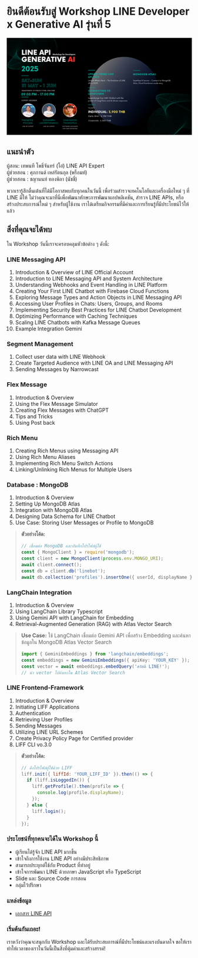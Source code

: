 # ยินดีต้อนรับสู่ Workshop LINE Developer x Generative AI รุ่นที่ 5

<p align="center" width="100%">
    <img src="../assets/00.welcome.png"> 
</p>

## แนะนำตัว

ผู้สอน: เทพนที โพธิ์จันทร์ (โอ๋) LINE API Expert</br> 
ผู้ช่วยสอน : ศุภกานต์ เหล่รัตนกุล (พร็อมท์)</br>
ผู้ช่วยสอน : ชญานนท์ ทองพิลา (นัชชี่)</br>

พวกเรารู้สึกตื่นเต้นที่ได้มีโอกาสพบกับทุกคนในวันนี้ เพื่อร่วมสำรวจเทคโนโลยีและเครื่องมือใหม่ ๆ ที่ LINE มีให้ ไม่ว่าคุณจะมาที่นี่เพื่อพัฒนาทักษะการพัฒนาแอปพลิเคชัน, สำรวจ LINE APIs, หรือสร้างประสบการณ์ใหม่ ๆ สำหรับผู้ใช้งาน เราได้เตรียมกิจกรรมที่มีค่าและการเรียนรู้ที่มีประโยชน์ไว้ให้แล้ว

## สิ่งที่คุณจะได้พบ

ใน Workshop วันนี้เราจะครอบคลุมหัวข้อต่าง ๆ ดังนี้:

### LINE Messaging API
1. Introduction & Overview of LINE Official Account
2. Introduction to LINE Messaging API and System Architecture
3. Understanding Webhooks and Event Handling in LINE Platform
4. Creating Your First LINE Chatbot with Firebase Cloud Functions
5. Exploring Message Types and Action Objects in LINE Messaging API
6. Accessing User Profiles in Chats: Users, Groups, and Rooms
7. Implementing Security Best Practices for LINE Chatbot Development
8. Optimizing Performance with Caching Techniques
9. Scaling LINE Chatbots with Kafka Message Queues
10. Example Integration Gemini 

### Segment Management
1. Collect user data with LINE Webhook
2. Create Targeted Audience with LINE OA and LINE Messaging API
3. Sending Messages by Narrowcast

### Flex Message
1. Introduction & Overview
2. Using the Flex Message Simulator
3. Creating Flex Messages with ChatGPT
4. Tips and Tricks
5. Using Post back

### Rich Menu
1. Creating Rich Menus using Messaging API
2. Using Rich Menu Aliases
3. Implementing Rich Menu Switch Actions
4. Linking/Unlinking Rich Menus for Multiple Users
 
### Database : MongoDB
1. Introduction & Overview
2. Setting Up MongoDB Atlas
3. Integration with MongoDB Atlas
4. Designing Data Schema for LINE Chatbot
5. Use Case: Storing User Messages or Profile to MongoDB

> **ตัวอย่างโค้ด:**
> ```js
> // เชื่อมต่อ MongoDB และบันทึกโปรไฟล์ผู้ใช้
> const { MongoClient } = require('mongodb');
> const client = new MongoClient(process.env.MONGO_URI);
> await client.connect();
> const db = client.db('linebot');
> await db.collection('profiles').insertOne({ userId, displayName });
> ```

### LangChain Integration
1. Introduction & Overview
2. Using LangChain Library Typescript
3. Using Gemini API with LangChain for Embedding
4. Retrieval-Augmented Generation (RAG) with Atlas Vector Search

> **Use Case:**
> ใช้ LangChain เชื่อมต่อ Gemini API เพื่อสร้าง Embedding และค้นหาข้อมูลใน MongoDB Atlas Vector Search
> ```ts
> import { GeminiEmbeddings } from 'langchain/embeddings';
> const embeddings = new GeminiEmbeddings({ apiKey: 'YOUR_KEY' });
> const vector = await embeddings.embedQuery('สวัสดี LINE!');
> // นำ vector ไปค้นหาใน Atlas Vector Search
> ```

### LINE Frontend-Framework
1. Introduction & Overview
2. Initiating LIFF Applications
3. Authentication
4. Retrieving User Profiles
5. Sending Messages
6. Utilizing LINE URL Schemes
7. Create Privacy Policy Page for Certified provider
8. LIFF CLI vo.3.0

> **ตัวอย่างโค้ด:**
> ```js
> // ดึงโปรไฟล์ผู้ใช้ด้วย LIFF
> liff.init({ liffId: 'YOUR_LIFF_ID' }).then(() => {
>   if (liff.isLoggedIn()) {
>     liff.getProfile().then(profile => {
>       console.log(profile.displayName);
>     });
>   } else {
>     liff.login();
>   }
> });
> ```


### ประโยชน์ที่ทุกคนจะได้ใน Workshop นี้
- ผู้เรียนได้รู้จัก LINE API มากขึ้น 
- เข้าใจถึงการใช้งาน LINE API อย่างมีประสิทธิภาพ 
- สามารถประยุกต์ใช้กับ Product ที่ทำอยู่
- เข้าใจการพัฒนา LINE ด้วยภาษา JavaScript หรือ TypeScript
- Slide และ Source Code การสอน
- กลุ่มไว้ปรึกษา

### แหล่งข้อมูล

- [เอกสาร LINE API](https://developers.line.biz/en/docs/)


### เริ่มต้นกันเถอะ!

เราหวังว่าคุณจะสนุกกับ Workshop และได้รับประสบการณ์ที่มีประโยชน์และแรงบันดาลใจ ขอให้เราทำให้เวลาของเราในวันนี้เป็นสิ่งที่คุ้มค่าและสร้างสรรค์!
